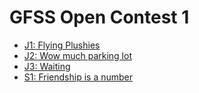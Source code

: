 # GFSS Open Contest 1

* [J1: Flying Plushies][]
* [J2: Wow much parking lot][]
* [J3: Waiting][]
* [S1: Friendship is a number][]

[J1: Flying Plushies]:        http://www.dmoj.ca/problem/gfssoc1j1
[J2: Wow much parking lot]:   https://dmoj.ca/problem/gfssoc1j2
[J3: Waiting]:                https://dmoj.ca/problem/gfssoc1j3
[S1: Friendship is a number]: https://dmoj.ca/problem/gfssoc1s1
